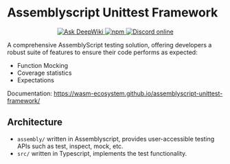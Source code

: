 # Assemblyscript Unittest Framework

<div align="center">
  <a href="https://deepwiki.com/wasm-ecosystem/assemblyscript-unittest-framework">
    <img src="https://deepwiki.com/badge.svg" alt="Ask DeepWiki" />
  </a>
  <a href="https://www.npmjs.com/package/assemblyscript-unittest-framework">
    <img src="https://img.shields.io/npm/v/assemblyscript-unittest-framework.svg?color=007acc&logo=npm" alt="npm" />
  </a>
  <a href="https://discord.gg/assemblyscript">
    <img
      src="https://img.shields.io/discord/721472913886281818.svg?label=discord&logo=discord&logoColor=ffffff&color=7389D8"
      alt="Discord online"
    />
  </a>
</div>

A comprehensive AssemblyScript testing solution, offering developers a robust suite of features to ensure their code performs as expected:

- Function Mocking
- Coverage statistics
- Expectations

Documentation: https://wasm-ecosystem.github.io/assemblyscript-unittest-framework/

## Architecture

- `assembly/` written in Assemblyscript, provides user-accessible testing APIs such as test, inspect, mock, etc.
- `src/` written in Typescript, implements the test functionality.

